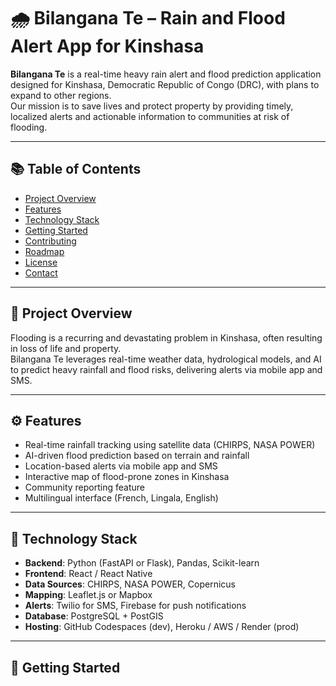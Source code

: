 # 🌧️ Bilangana Te – Rain and Flood Alert App for Kinshasa

**Bilangana Te** is a real-time heavy rain alert and flood prediction application designed for Kinshasa, Democratic Republic of Congo (DRC), with plans to expand to other regions.  
Our mission is to save lives and protect property by providing timely, localized alerts and actionable information to communities at risk of flooding.

---

## 📚 Table of Contents

- [Project Overview](#project-overview)
- [Features](#features)
- [Technology Stack](#technology-stack)
- [Getting Started](#getting-started)
- [Contributing](#contributing)
- [Roadmap](#roadmap)
- [License](#license)
- [Contact](#contact)

---

## 📌 Project Overview

Flooding is a recurring and devastating problem in Kinshasa, often resulting in loss of life and property.  
Bilangana Te leverages real-time weather data, hydrological models, and AI to predict heavy rainfall and flood risks, delivering alerts via mobile app and SMS.

---

## ⚙️ Features

- Real-time rainfall tracking using satellite data (CHIRPS, NASA POWER)
- AI-driven flood prediction based on terrain and rainfall
- Location-based alerts via mobile app and SMS
- Interactive map of flood-prone zones in Kinshasa
- Community reporting feature
- Multilingual interface (French, Lingala, English)

---

## 🧱 Technology Stack

- **Backend**: Python (FastAPI or Flask), Pandas, Scikit-learn
- **Frontend**: React / React Native
- **Data Sources**: CHIRPS, NASA POWER, Copernicus
- **Mapping**: Leaflet.js or Mapbox
- **Alerts**: Twilio for SMS, Firebase for push notifications
- **Database**: PostgreSQL + PostGIS
- **Hosting**: GitHub Codespaces (dev), Heroku / AWS / Render (prod)

---

## 🚀 Getting Started


